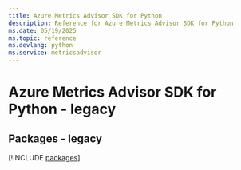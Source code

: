 ```yaml
---
title: Azure Metrics Advisor SDK for Python
description: Reference for Azure Metrics Advisor SDK for Python
ms.date: 05/19/2025
ms.topic: reference
ms.devlang: python
ms.service: metricsadvisor
---
```

# Azure Metrics Advisor SDK for Python - legacy
## Packages - legacy
[!INCLUDE [packages](metrics-advisor-index.md)]